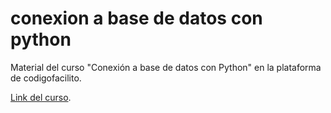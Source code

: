# conexion a base de datos con python

Material del curso "Conexión a base de datos con Python" en la plataforma de codigofacilito.

[Link del curso](https://codigofacilito.com/cursos/python-base-datos).